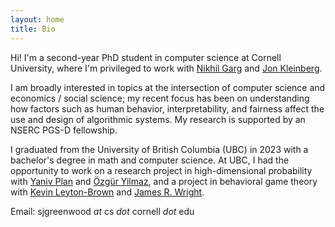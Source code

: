 ```yaml
---
layout: home
title: Bio
---
```


Hi! I'm a second-year PhD student in computer science at Cornell University, where I'm privileged to work with [Nikhil Garg](https://gargnikhil.com/) and [Jon Kleinberg](https://www.cs.cornell.edu/home/kleinber/). 

I am broadly interested in topics at the intersection of computer science and economics / social science; my recent focus has been on understanding how factors such as human behavior, interpretability, and fairness affect the use and design of algorithmic systems. My research is supported by an NSERC PGS-D fellowship.

I graduated from the University of British Columbia (UBC) in 2023 with a bachelor's degree in math and computer science. At UBC, I had the opportunity to work on a research project in high-dimensional probability with [Yaniv Plan](https://www.yanivplan.com/) and [Özgür Yilmaz](https://personal.math.ubc.ca/~oyilmaz/index.html), and a project in behavioral game theory with [Kevin Leyton-Brown](https://www.cs.ubc.ca/~kevinlb/) and [James R. Wright](https://jrwright.info/).

Email: sjgreenwood <em>at</em> cs <em>dot</em> cornell <em>dot</em> edu